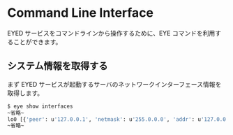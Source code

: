 # Command Line Interface
  EYED サービスをコマンドラインから操作するために、EYE コマンドを利用することができます。

## システム情報を取得する
  まず EYED サービスが起動するサーバのネットワークインターフェース情報を取得します。

```bash
$ eye show interfaces
~省略~
lo0 [{'peer': u'127.0.0.1', 'netmask': u'255.0.0.0', 'addr': u'127.0.0.1'}]
~省略~
```


